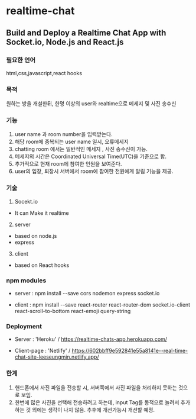 # realtime-chat

## Build and Deploy a Realtime Chat App with Socket.io, Node.js and React.js
 

### 필요한 언어 

html,css,javascript,react hooks

### 목적 

원하는 방을 개설한뒤, 한명 이상의 user와 realtime으로 메세지 및 사진 송수신 

### 기능 
1. user name 과 room number을 입력받는다.
2. 해당 room에 중복되는 user name 일시, 오류메세지
3. chatting room 에서는 일반적인 메세지 , 사진 송수신이 가능.
4. 메세지의 시간은 Coordinated Universal Time(UTC)을 기준으로 함.
5. 추가적으로 현재 room에 참여한 인원을 보여준다.
6. user의 입장, 퇴장시 서버에서 room에 참여한 전원에게 알림 기능을 제공.
  
  
### 기술

1. Socekt.io
- It can Make it realtime

2. server 
- based on node.js
- express

3. client
- based on React hooks

### npm modules

- server : npm install --save cors nodemon express socket.io

- client : npm install --save react-router react-router-dom socket.io-client react-scroll-to-bottom react-emoji query-string

### Deployment

- Server : 'Heroku' /  https://realtime-chats-app.herokuapp.com/

- Client-page : 'Netlify' /  https://602bbff9e592841e55a8141e--real-time-chat-site-leeseungmin.netlify.app/

### 한계

1. 핸드폰에서 사진 파일을 전송할 시, 서버쪽에서 사진 파일을 처리하지 못하는 것으로 보임.
2. 한번에 많은 사진을 선택해 전송하려고 하는데, input Tag를 동적으로 늘려서 추가하는 것 외에는 생각이 나지 않음. 추후에 개선가능시 개선할 예정.

